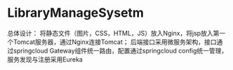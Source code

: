 # LibraryManageSysetm
总体设计：
将静态文件（图片，CSS，HTML，JS）放入Nginx，将jsp放入第一个Tomcat服务器，通过Nginx连接Tomcat；
后端接口采用微服务架构，接口通过springcloud Gateway组件统一路由，配置通过springcloud config统一管理，服务发现与注册采用Eureka
